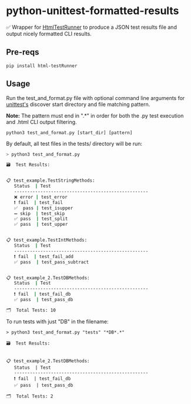 # python-unittest-formatted-results
✅ Wrapper for [HtmlTestRunner](https://github.com/oldani/HtmlTestRunner) to produce a JSON test results file and output nicely formatted CLI results.


## Pre-reqs
```
pip install html-testRunner
```

## Usage
Run the test_and_format.py file with optional command line arguments for [unittest's](https://docs.python.org/3/library/unittest.html) discover start directory and file matching pattern.

**Note:** The pattern must end in ".*" in order for both the .py test execution and .html CLI output filtering.

```
python3 test_and_format.py [start_dir] [pattern]
```

By default, all test files in the tests/ directory will be run:
```bash
> python3 test_and_format.py  

🗃  Test Results:


📋 test_example.TestStringMethods:
   Status  | Test
   ---------------------------------------------------
   ❌ error | test_error                                                                      
   ❗ fail  | test_fail                                                                       
   ✅  pass | test_isupper                                                                    
   ➖ skip  | test_skip                                                                       
   ✅ pass  | test_split                                                                      
   ✅ pass  | test_upper                                                                      


📋 test_example.TestIntMethods:
   Status  | Test
   ---------------------------------------------------
   ❗ fail  | test_fail_add                                                                   
   ✅ pass  | test_pass_subtract                                                              


📋 test_example_2.TestDBMethods:
   Status  | Test
   ---------------------------------------------------
   ❗ fail  | test_fail_db                                                                    
   ✅ pass  | test_pass_db                                                                    

🗂  Total Tests: 10
```


To run tests with just "DB" in the filename:
```
> python3 test_and_format.py "tests" "*DB*.*"

🗃  Test Results:


📋 test_example_2.TestDBMethods:
   Status  | Test
   ---------------------------------------------------
   ❗ fail  | test_fail_db                                                                    
   ✅ pass  | test_pass_db                                                                    

🗂  Total Tests: 2

```

